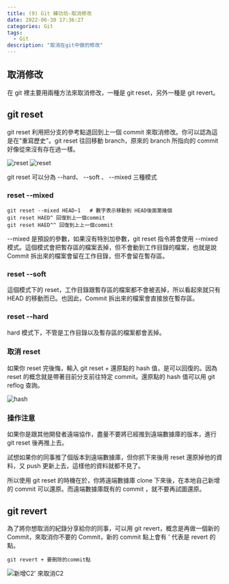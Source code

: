 ```yaml
---
title: (9) Git 練功坊-取消修改
date: 2022-06-30 17:36:27
categories: Git
tags:
  - Git
description: "取消在git中做的修改"
---
```


## 取消修改

在 git 裡主要用兩種方法來取消修改，一種是 git reset，另外一種是 git revert。

## git reset

git reset 利用把分支的參考點退回到上一個 commit 來取消修改。你可以認為這是在"重寫歷史"。git reset 往回移動 branch，原來的 branch 所指向的 commit 好像從來沒有存在過一樣。

![reset](https://miro.medium.com/max/504/1*YExCjHyozE-SQLif6Egfhg.png)
![reset](https://miro.medium.com/max/674/1*zFOz7tr23cEQG2OTkffCjg.png)

git reset 可以分為 --hard、 --soft 、 --mixed 三種模式

### reset --mixed

```
git reset --mixed HEAD~1   # 數字表示移動到 HEAD後面第幾個
git reset HAED^ 回復到上一個commit
git reset HAED^^ 回復到上上一個commit
```

--mixed 是預設的參數，如果沒有特別加參數，git reset 指令將會使用 --mixed 模式。這個模式會把暫存區的檔案丟掉，但不會動到工作目錄的檔案，也就是說 Commit 拆出來的檔案會留在工作目錄，但不會留在暫存區。

### reset --soft

這個模式下的 reset，工作目錄跟暫存區的檔案都不會被丟掉，所以看起來就只有 HEAD 的移動而已。也因此，Commit 拆出來的檔案會直接放在暫存區。

### reset --hard

hard 模式下，不管是工作目錄以及暫存區的檔案都會丟掉。

### 取消 reset

如果你 reset 完後悔，輸入 git reset + 還原點的 hash 值，是可以回復的。因為 reset 的概念就是帶著目前分支前往特定 commit。還原點的 hash 值可以用 git reflog 查詢。

![hash](https://miro.medium.com/max/290/1*iP8bv0VETpcpfPbl5xEnFA.png)

### 操作注意

如果你是跟其他開發者遠端協作，盡量不要將已經推到遠端數據庫的版本，進行 git reset 後再推上去。

試想如果你的同事推了個版本到遠端數據庫，但你抓下來後用 reset 還原掉他的資料，又 push 更新上去，這樣他的資料就都不見了。

所以使用 git reset 的時機在於，你將遠端數據庫 clone 下來後，在本地自己新增的 commit 可以還原。而遠端數據庫既有的 commit ，就不要再試圖還原。

## git revert

為了將你想取消的紀錄分享給你的同事，可以用 git revert，概念是再做一個新的 Commit，來取消你不要的 Commit，新的 commit 點上會有 ' 代表是 revert 的點。

```
git revert + 要刪除的commit點
```

![新增C2' 來取消C2](https://miro.medium.com/max/574/1*c_R6Jsz3I7bhynusCX2Hyg.png)

